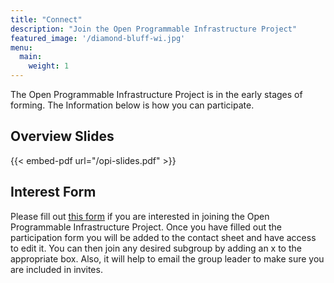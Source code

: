 ```yaml
---
title: "Connect"
description: "Join the Open Programmable Infrastructure Project"
featured_image: '/diamond-bluff-wi.jpg'
menu:
  main:
    weight: 1
---
```


The Open Programmable Infrastructure Project is in the early stages of forming.
The Information below is how you can participate.

## Overview Slides

{{< embed-pdf url="/opi-slides.pdf" >}}

## Interest Form

Please fill out [this form](https://docs.google.com/forms/d/e/1FAIpQLSdYilTsg74EZCh2_5G6dPtNd0z3EQv4Pc63brUUpM1XMQkzMg/viewform?usp=sf_link)
if you are interested in joining the Open Programmable Infrastructure Project.
Once you have filled out the participation form you will be added to the
contact sheet and have access to edit it. You can then join any desired
subgroup by adding an x to the appropriate box. Also, it will help to email
the group leader to make sure you are included in invites.
